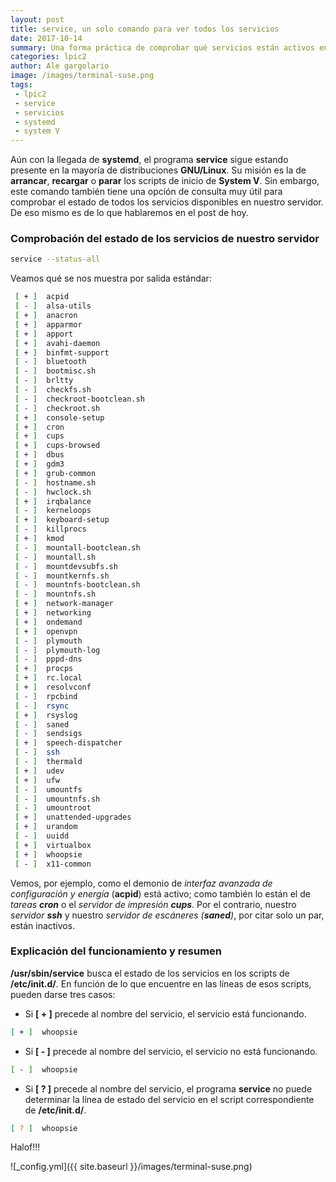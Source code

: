 ```yaml
---
layout: post
title: service, un solo comando para ver todos los servicios
date: 2017-10-14
summary: Una forma práctica de comprobar qué servicios están activos en nuestro servidor
categories: lpic2
author: Ale gargolario
image: /images/terminal-suse.png
tags:
 - lpic2
 - service
 - servicios
 - systemd
 - system V
---
```


Aún con la llegada de **systemd**, el programa **service** sigue estando presente en la mayoría de distribuciones **GNU/Linux**. Su misión es la de **arrancar**, **recargar** o **parar** los scripts de inicio de **System V**. Sin embargo, este comando también tiene una opción de consulta muy útil para comprobar el estado de todos los servicios disponibles en nuestro servidor. De eso mismo es de lo que hablaremos en el post de hoy.

### Comprobación del estado de los servicios de nuestro servidor

```bash
service --status-all
```
Veamos qué se nos muestra por salida estándar:

```bash
 [ + ]  acpid
 [ - ]  alsa-utils
 [ + ]  anacron
 [ + ]  apparmor
 [ + ]  apport
 [ + ]  avahi-daemon
 [ + ]  binfmt-support
 [ - ]  bluetooth
 [ - ]  bootmisc.sh
 [ - ]  brltty
 [ - ]  checkfs.sh
 [ - ]  checkroot-bootclean.sh
 [ - ]  checkroot.sh
 [ + ]  console-setup
 [ + ]  cron
 [ + ]  cups
 [ + ]  cups-browsed
 [ + ]  dbus
 [ + ]  gdm3
 [ + ]  grub-common
 [ - ]  hostname.sh
 [ - ]  hwclock.sh
 [ + ]  irqbalance
 [ - ]  kerneloops
 [ + ]  keyboard-setup
 [ - ]  killprocs
 [ + ]  kmod
 [ - ]  mountall-bootclean.sh
 [ - ]  mountall.sh
 [ - ]  mountdevsubfs.sh
 [ - ]  mountkernfs.sh
 [ - ]  mountnfs-bootclean.sh
 [ - ]  mountnfs.sh
 [ + ]  network-manager
 [ + ]  networking
 [ + ]  ondemand
 [ + ]  openvpn
 [ - ]  plymouth
 [ - ]  plymouth-log
 [ - ]  pppd-dns
 [ + ]  procps
 [ + ]  rc.local
 [ + ]  resolvconf
 [ - ]  rpcbind
 [ - ]  rsync
 [ + ]  rsyslog
 [ - ]  saned
 [ - ]  sendsigs
 [ + ]  speech-dispatcher
 [ - ]  ssh
 [ - ]  thermald
 [ + ]  udev
 [ + ]  ufw
 [ - ]  umountfs
 [ - ]  umountnfs.sh
 [ - ]  umountroot
 [ + ]  unattended-upgrades
 [ + ]  urandom
 [ - ]  uuidd
 [ + ]  virtualbox
 [ + ]  whoopsie
 [ - ]  x11-common
```
Vemos, por ejemplo, como el demonio de *interfaz avanzada de configuración y energía* (**acpid**) está activo; como también lo están el de *tareas **cron*** o el *servidor de impresión **cups***. Por el contrario, nuestro *servidor **ssh*** y nuestro *servidor de escáneres (**saned**)*, por citar solo un par, están inactivos.

### Explicación del funcionamiento y resumen

**/usr/sbin/service** busca el estado de los servicios en los scripts de **/etc/init.d/**. En función de lo que encuentre en
las líneas de esos scripts, pueden darse tres casos:

+ Si **[ + ]** precede al nombre del servicio, el servicio está funcionando.

```bash
[ + ]  whoopsie
```

+ Si **[ - ]** precede al nombre del servicio, el servicio no está funcionando.

```bash
[ - ]  whoopsie
```

+ Si **[ ? ]** precede al nombre del servicio, el programa **service** no puede determinar la línea de estado del servicio en el script correspondiente de **/etc/init.d/**.

```bash
[ ? ]  whoopsie
```

Halof!!!


![_config.yml]({{ site.baseurl }}/images/terminal-suse.png)



